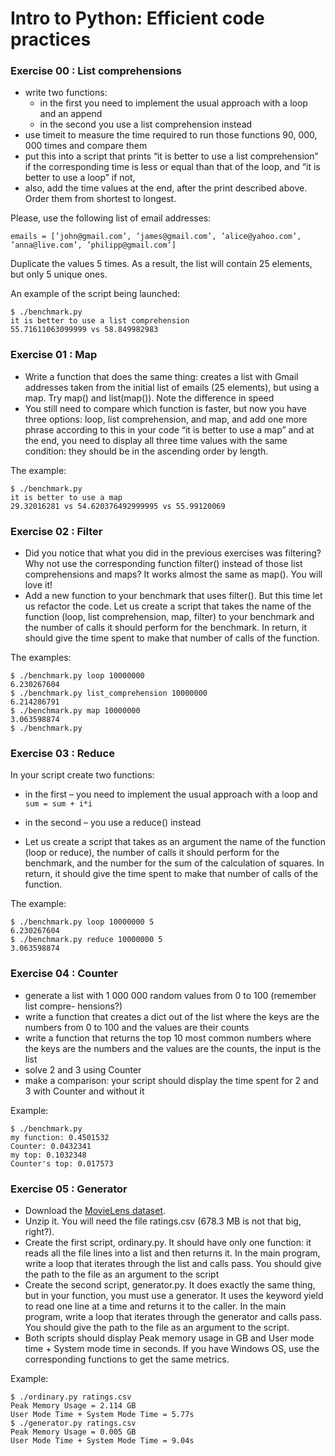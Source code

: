 # Intro to Python: Efficient code practices

### Exercise 00 : List comprehensions

* write two functions:
  * in the first you need to implement the usual approach with a loop and an
  append
  * in the second you use a list comprehension instead
* use timeit to measure the time required to run those functions 90, 000, 000 times
and compare them
* put this into a script that prints “it is better to use a list comprehension” if the
corresponding time is less or equal than that of the loop, and “it is better to use a
loop” if not,
* also, add the time values at the end, after the print described above. Order them
from shortest to longest.

Please, use the following list of email addresses: 
```
emails = [’john@gmail.com’, ’james@gmail.com’, ’alice@yahoo.com’, 
’anna@live.com’, ’philipp@gmail.com’]
```

Duplicate the values 5 times. As a result, the list will contain 25 elements, but only 5 unique
ones.

An example of the script being launched:

```
$ ./benchmark.py
it is better to use a list comprehension
55.71611063099999 vs 58.849982983
```

### Exercise 01 : Map

* Write a function that does the same thing: creates a list with Gmail addresses
taken from the initial list of emails (25 elements), but using a map. Try map() and
list(map()). Note the difference in speed
* You still need to compare which function is faster, but now you have three options:
loop, list comprehension, and map, and add one more phrase according to this in
your code “it is better to use a map” and at the end, you need to display all three
time values with the same condition: they should be in the ascending order by
length.

The example:
```
$ ./benchmark.py
it is better to use a map
29.32016281 vs 54.620376492999995 vs 55.99120069
```

### Exercise 02 : Filter

* Did you notice that what you did in the previous exercises was filtering? Why
not use the corresponding function filter() instead of those list comprehensions and
maps? It works almost the same as map(). You will love it!
* Add a new function to your benchmark that uses filter(). But this time let us
refactor the code. Let us create a script that takes the name of the function (loop,
list comprehension, map, filter) to your benchmark and the number of calls it should
perform for the benchmark. In return, it should give the time spent to make that
number of calls of the function.

The examples:
```
$ ./benchmark.py loop 10000000
6.230267604
$ ./benchmark.py list_comprehension 10000000
6.214286791
$ ./benchmark.py map 10000000
3.063598874
$ ./benchmark.py
```

### Exercise 03 : Reduce

In your script create two functions:

* in the first – you need to implement the usual approach with a loop and ```sum = sum + i*i```
* in the second – you use a reduce() instead

* Let us create a script that takes as an argument the name of the function (loop or
reduce), the number of calls it should perform for the benchmark, and the number for
the sum of the calculation of squares. In return, it should give the time spent to make
that number of calls of the function.

The example:
```
$ ./benchmark.py loop 10000000 5
6.230267604
$ ./benchmark.py reduce 10000000 5
3.063598874
```

### Exercise 04 : Counter

* generate a list with 1 000 000 random values from 0 to 100 (remember list compre-
hensions?)
* write a function that creates a dict out of the list where the keys are the numbers
from 0 to 100 and the values are their counts
* write a function that returns the top 10 most common numbers where the keys are
the numbers and the values are the counts, the input is the list
* solve 2 and 3 using Counter
* make a comparison: your script should display the time spent for 2 and 3 with
Counter and without it

Example:
```
$ ./benchmark.py
my function: 0.4501532
Counter: 0.0432341
my top: 0.1032348
Counter's top: 0.017573
```

### Exercise 05 : Generator

* Download the [MovieLens dataset](http://files.grouplens.org/datasets/movielens/ml-25m.zip).
* Unzip it. You will need the file ratings.csv (678.3 MB is not that big, right?).
* Create the first script, ordinary.py. It should have only one function: it reads all
the file lines into a list and then returns it. In the main program, write a loop that
iterates through the list and calls pass. You should give the path to the file as an
argument to the script
* Create the second script, generator.py. It does exactly the same thing, but in your
function, you must use a generator. It uses the keyword yield to read one line at a
time and returns it to the caller. In the main program, write a loop that iterates
through the generator and calls pass. You should give the path to the file as an
argument to the script.
* Both scripts should display Peak memory usage in GB and User mode time +
System mode time in seconds. If you have Windows OS, use the corresponding
functions to get the same metrics.

Example:
```
$ ./ordinary.py ratings.csv
Peak Memory Usage = 2.114 GB
User Mode Time + System Mode Time = 5.77s
$ ./generator.py ratings.csv
Peak Memory Usage = 0.005 GB
User Mode Time + System Mode Time = 9.04s
```
